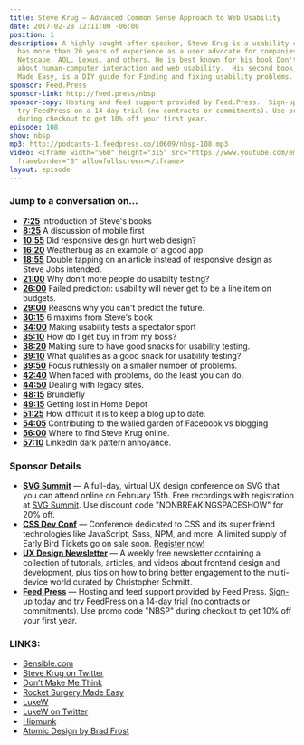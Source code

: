```yaml
---
title: Steve Krug — Advanced Common Sense Approach to Web Usability
date: 2017-02-28 12:11:00 -06:00
position: 1
description: A highly sought-after speaker, Steve Krug is a usability consultant who
  has more than 20 years of experience as a user advocate for companies like Apple,
  Netscape, AOL, Lexus, and others. He is best known for his book Don't Make Me Think
  about human-computer interaction and web usability.  His second book, Rocket Surgery
  Made Easy, is a DIY guide for Finding and fixing usability problems.
sponsor: Feed.Press
sponsor-link: http://feed.press/nbsp
sponsor-copy: Hosting and feed support provided by Feed.Press.  Sign-up today and
  try FeedPress on a 14 day trial (no contracts or commitments). Use promo code "nbsp"
  during checkout to get 10% off your first year.
episode: 108
show: nbsp
mp3: http://podcasts-1.feedpress.co/10609/nbsp-108.mp3
video: <iframe width="560" height="315" src="https://www.youtube.com/embed/3Lp8xcQOymQ"
  frameborder="0" allowfullscreen></iframe>
layout: episode
---
```


### Jump to a conversation on...

* **[7:25](#t=7:25)** Introduction of Steve's books
* **[8:25](#t=8:25)** A discussion of mobile first
* **[10:55](#t=10:55)** Did responsive design hurt web design?
* **[16:20](#t=16:20)** Weatherbug as an example of a good app.
* **[18:55](#t=18:55)** Double tapping on an article instead of responsive design as Steve Jobs intended.
* **[21:00](#t=21:00)** Why don't more people do usabilty testing?
* **[26:00](#t=26:00)** Failed prediction: usability will never get to be a line item on budgets.
* **[29:00](#t=29:00)** Reasons why you can't predict the future.
* **[30:15](#t=30:15)** 6 maxims from Steve's book
* **[34:00](#t=34:00)** Making usability tests a spectator sport
* **[35:10](#t=35:10)** How do I get buy in from my boss?
* **[38:20](#t=38:20)** Making sure to have good snacks for usability testing.
* **[39:10](#t=39:10)** What qualifies as a good snack for usability testing?
* **[39:50](#t=39:50)** Focus ruthlessly on a smaller number of problems.
* **[42:40](#t=42:40)** When faced with problems, do the least you can do.
* **[44:50](#t=44:50)** Dealing with legacy sites.
* **[48:15](#t=48:15)** Brundlefly
* **[49:15](#t=49:15)** Getting lost in Home Depot
* **[51:25](#t=51:25)** How difficult it is to keep a blog up to date.
* **[54:05](#t=54:05)** Contributing to the walled garden of Facebook vs blogging
* **[56:00](#t=56:00)** Where to find Steve Krug online.
* **[57:10](#t=57:10)** LinkedIn dark pattern annoyance.

### Sponsor Details

* **[SVG Summit](http://SVGsummit.com/?utm_source=nbsptv108&utm_medium=podcast&utm_campaign=svgsummit2017)** — A full-day, virtual UX design conference on SVG that you can attend online on February 15th. Free recordings with registration at [SVG Summit](http://svgsummit.com/?utm_source=nbsptv107&utm_medium=podcast&utm_campaign=svgsummit2017). Use discount code "NONBREAKINGSPACESHOW" for 20% off.
*  **[CSS Dev Conf](http://CSSDevConf.com/?utm_source=nbsptv108&utm_medium=podcast&utm_campaign=cssdevconf2017)** — Conference dedicated to CSS and its super friend technologies like JavaScript, Sass, NPM, and more. A limited supply of Early Bird Tickets go on sale soon. [Register now!](http://CSSDevConf.com/?utm_source=nbsptv108&utm_medium=podcast&utm_campaign=cssdevconf2017)
* **[UX Design Newsletter](http://uxdesignnewsletter.com/?utm_source=nbsptv108&utm_medium=podcast&utm_campaign=uxdesignnewsletter)** — A weekly free newsletter containing a collection of tutorials, articles, and videos about frontend design and development, plus tips on how to bring better engagement to the multi-device world curated by Christopher Schmitt.
* **[Feed.Press](http://feed.press/nbsp)** — Hosting and feed support provided by Feed.Press. [Sign-up today](http://feed.press/nbsp) and try FeedPress on a 14-day trial (no contracts or commitments). Use promo code "NBSP" during checkout to get 10% off your first year.

### LINKS:

* [Sensible.com](https://www.sensible.com)
* [Steve Krug on Twitter](https://twitter.com/skrug)
* [Don’t Make Me Think](https://www.sensible.com/dmmt.html)
* [Rocket Surgery Made Easy](https://www.sensible.com/rsme.html)
* [LukeW](http://www.lukew.com)
* [LukeW on Twitter](https://twitter.com/lukew)
* [Hipmunk](https://www.hipmunk.com)
* [Atomic Design by Brad Frost](http://atomicdesign.bradfrost.com)

